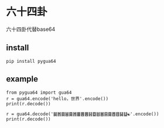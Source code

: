 # 六十四卦

六十四卦代替base64

## install

```
pip install pygua64
```

## example

```
from pygua64 import gua64
r = gua64.encode('hello，世界'.encode())
print(r.decode())

r = gua64.decode('䷯䷬䷿䷶䷸䷬䷀䷌䷌䷎䷼䷲䷰䷳䷸䷘䷔䷭䷒☯'.encode())
print(r.decode())
```